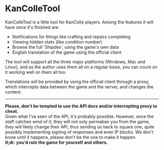 KanColleTool
============

KanColleTool is a little tool for KanColle players. Among the features it will have once it's finished are:

* Notifications for things like crafting and repairs completing
* Viewing hidden stats (like condition number)
* Browse the full 'Shipdex', using the game's own data
* English translation of the game using the official client

The tool will support all the three major platforms (Windows, Mac and Linux), and as the author uses them all on a regular basis, you can count on it working well on them all too.

Translations will be provided by using the official client through a proxy, which intercepts data between the game and the server, and changes the content.

---

**Please, don't be tempted to use the API docs and/or intercepting proxy to cheat.**  
Given what I've seen of the API, it's probably possible. However, once the staff catches wind of it, they will not only permaban you from the game, they will likely change their API, thus sending us back to square one, quite possibly implementing signing of responses and even IP blocks. We don't know until it happens, please don't be the one to make it happen.  
**tl;dr: you'd ruin the game for yourself and others.**
